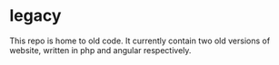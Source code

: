 # legacy

This repo is home to old code. It currently contain two old versions of website,
written in php and angular respectively.
